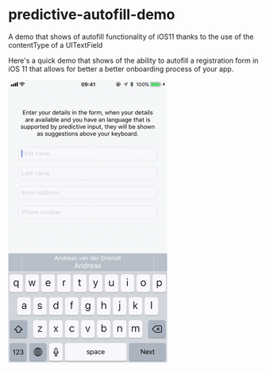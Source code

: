 # predictive-autofill-demo
A demo that shows of autofill functionality of iOS11 thanks to the use of the contentType of a UITextField

Here's a quick demo that shows of the ability to autofill a registration form in iOS 11 that allows for better a better onboarding process of your app. 

![preview](https://github.com/avdgriendt/predictive-autofill-demo/blob/master/predictive-demo2.gif)
